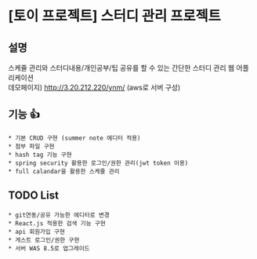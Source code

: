 # [토이 프로젝트] 스터디 관리 프로젝트

## 설명
스케쥴 관리와 스터디내용/개인공부/팁 공유를 할 수 있는 간단한 스터디 관리 웹 어플리케이션 
<br>
데모페이지) http://3.20.212.220/ynm/ (aws로 서버 구성)

## 기능 :+1: 
    * 기본 CRUD 구현 (summer note 에디터 적용)
    * 첨부 파일 구현
    * hash tag 기능 구현
    * spring security 활용한 로그인/권한 관리(jwt token 이용)
    * full calandar을 활용한 스케쥴 관리
    
    
## TODO List
    * git연동/공유 가능한 에디터로 변경
    * React.js 적용한 검색 기능 구현
    * api 회원가입 구현
    * 게스트 로그인/권한 구현
    * 서버 WAS 8.5로 업그레이드

    
        

